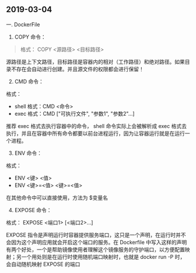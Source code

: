 2019-03-04
---
一. DockerFile 

1. COPY 命令：

> 格式： COPY <源路径> <目标路径>

源路径是上下文路径，目标路径是容器内的相对（工作路径）和绝对路径。如果目录不存在会自动进行创建。并且源文件的权限都会进行保留！

2. CMD 命令：

 格式：

- shell 格式：CMD <命令>
- exec 格式：CMD ["可执行文件", "参数1", "参数2"...]

推荐 exec 格式去执行容器中的命令， shell 命令实际上会被解析成 exec 格式去执行，并且在容器中所有命令都要以前台进程运行，因为让容器运行就是在运行一个进程。

3. ENV 命令：

格式：

- ENV <键> <值>
- ENV <键>=<值> <键>=<值>

在其他命令中可以直接使用，方法为 $变量名

4. EXPOSE 命令：

格式： EXPOSE <端口1> [<端口2>...]

EXPOSE 指令是声明运行时容器提供服务端口，这只是一个声明，在运行时并不会因为这个声明应用就会开启这个端口的服务。在 Dockerfile 中写入这样的声明有两个好处，一个是帮助镜像使用者理解这个镜像服务的守护端口，以方便配置映射；另一个用处则是在运行时使用随机端口映射时，也就是 docker run -P 时，会自动随机映射 EXPOSE 的端口


